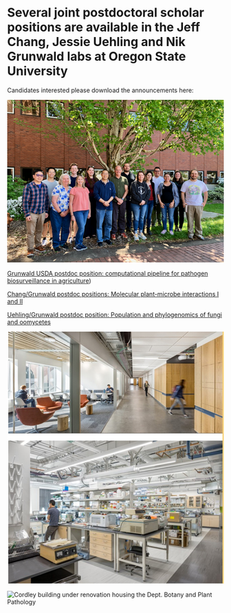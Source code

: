 # Several joint postdoctoral scholar positions are available in the Jeff Chang, Jessie Uehling and Nik Grunwald labs at Oregon State University

Candidates interested please download the announcements here:

![Chang & Grunwald lab group](https://github.com/grunwald/postdocs/blob/main/IMG_6197.png)

[Grunwald USDA postdoc  position: computational pipeline for pathogen biosurveillance in agriculture](https://github.com/grunwald/postdocs/blob/main/USDA%20postdoc%20Grunwald%20lab%202024.pdf))

[Chang/Grunwald postdoc  positions: Molecular plant-microbe interactions I and II](https://github.com/grunwald/postdocs/blob/main/PD_position_Chang_Grunwald.pdf)

[Uehling/Grunwald postdoc  position: Population and phylogenomics of fungi and oomycetes](https://github.com/grunwald/postdocs/blob/main/PDs_ad_Uehling-Grunwald-2023.pdf)

![Dept. Botany and Plant Pathology labs](https://github.com/grunwald/postdocs/blob/main/Screen%20Shot%202023-08-05%20at%208.37.35%20AM.png)

![Cordley building under renovation housing the Dept. Botany and Plant Pathology](https://github.com/grunwald/postdocs/blob/main/Screen%20Shot%202023-08-05%20at%208.37.44%20AM.png)
